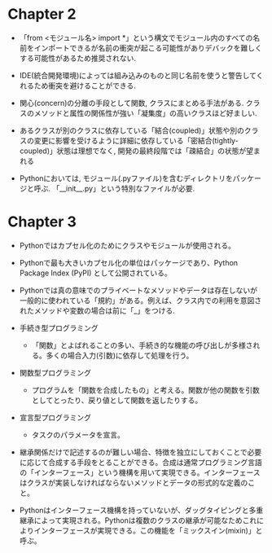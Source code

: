 # Chapter 2
- 「from <モジュール名> import *」という構文でモジュール内のすべての名前をインポートできるが名前の衝突が起こる可能性がありデバックを難しくする可能性があるため推奨されない.

- IDE(統合開発環境)によっては組み込みのものと同じ名前を使うと警告してくれるため衝突を避けることができる. 

- 関心(concern)の分離の手段として関数, クラスにまとめる手法がある. クラスのメソッドと属性の関係性が強い「凝集度」の高いクラスほど好ましい. 

- あるクラスが別のクラスに依存している「結合(coupled)」状態や別のクラスの変更に影響を受けるように詳細に依存している「密結合(tightly-coupled)」状態は理想でなく, 開発の最終段階では「疎結合」の状態が望まれる

- Pythonにおいては, モジュール(.pyファイル)を含むディレクトリをパッケージと呼ぶ. 「\_\_init\_\_.py」という特別なファイルが必要. 

# Chapter 3
- Pythonではカプセル化のためにクラスやモジュールが使用される。

- Pythonで最も大きいカプセル化の単位はパッケージであり、Python Package Index (PyPI) として公開されている。

- Pythonでは真の意味でのプライベートなメソッドやデータは存在しないが一般的に使われている「規約」がある。例えば、クラス内での利用を意図されたメソッドや変数の場合は前に「_」をつける.

- 手続き型プログラミング
    - 「関数」とよばれることの多い、手続き的な機能の呼び出しが多様される。多くの場合入力(引数)に依存して処理を行う。
- 関数型プログラミング
    - プログラムを「関数を合成したもの」と考える。関数が他の関数を引数としてとったり、戻り値として関数を返したりする。
- 宣言型プログラミング
    - タスクのパラメータを宣言。

- 継承関係だけで記述するのが難しい場合、特徴を独立にしておくことで必要に応じて合成する手段をとることができる。合成は通常プログラミング言語の「インターフェース」という機構を用いて実現できる。インターフェースはクラスが実装しなければならないメソッドとデータの形式的な定義のこと。

- Pythonはインターフェース機構を持っていないが、ダッグタイピングと多重継承によって実現される。Pythonは複数のクラスの継承が可能なためこれによりインターフェースが実現できる。この機能を「ミックスイン(mixin)」と呼ぶ。
